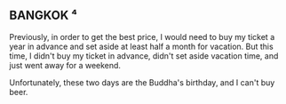 ## BANGKOK ⁴

<a-times :times="4" location="BANGKOK"></a-times>

Previously, in order to get the best price, I would need to buy my ticket a year in advance and set aside at least half a month for vacation. But this time, I didn't buy my ticket in advance, didn't set aside vacation time, and just went away for a weekend.

<a-hotel name="Novotel Bangkok Platinum Pratunam" date="2015-10-27" nights="2"></a-hotel>

Unfortunately, these two days are the Buddha's birthday, and I can't buy beer.
